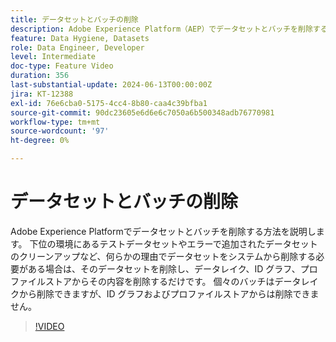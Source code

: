 ```yaml
---
title: データセットとバッチの削除
description: Adobe Experience Platform（AEP）でデータセットとバッチを削除する方法を説明します。
feature: Data Hygiene, Datasets
role: Data Engineer, Developer
level: Intermediate
doc-type: Feature Video
duration: 356
last-substantial-update: 2024-06-13T00:00:00Z
jira: KT-12388
exl-id: 76e6cba0-5175-4cc4-8b80-caa4c39bfba1
source-git-commit: 90dc23605e6d6e6c7050a6b500348adb76770981
workflow-type: tm+mt
source-wordcount: '97'
ht-degree: 0%

---
```


# データセットとバッチの削除

Adobe Experience Platformでデータセットとバッチを削除する方法を説明します。 下位の環境にあるテストデータセットやエラーで追加されたデータセットのクリーンアップなど、何らかの理由でデータセットをシステムから削除する必要がある場合は、そのデータセットを削除し、データレイク、ID グラフ、プロファイルストアからその内容を削除するだけです。 個々のバッチはデータレイクから削除できますが、ID グラフおよびプロファイルストアからは削除できません。

>[!VIDEO](https://video.tv.adobe.com/v/3429790/?learn=on)
